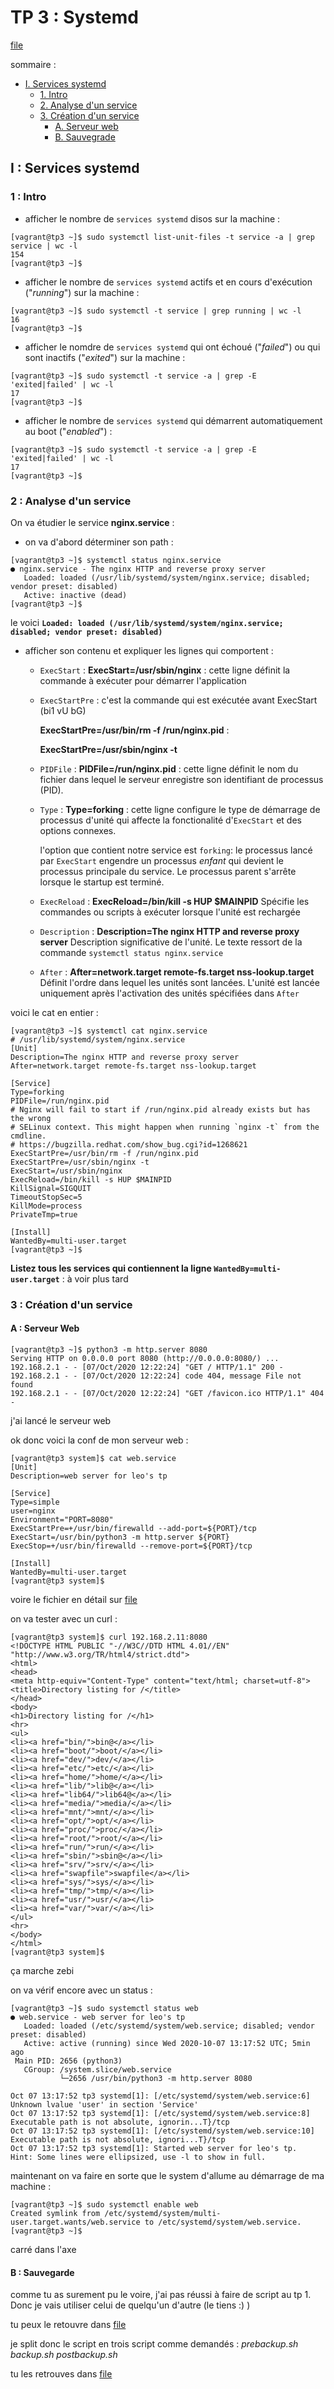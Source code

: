 # TP 3 : Systemd

[file](./file)

sommaire :

*   [I. Services systemd](##-I-:-Services-systemd)
    *   [1. Intro](###-1-:-Intro)
    *   [2. Analyse d'un service](###-2-:-Analyse-d'un-service)
    *   [3. Création d'un service](###-3-:-Création-d'un-service)
        *   [A. Serveur web](####-A-:-Serveur-web)
        *   [B. Sauvegrade](####-B-:-Sauvegrade)       

## I : Services systemd

### 1 : Intro

- afficher le nombre de ``services systemd`` disos sur la machine :

```
[vagrant@tp3 ~]$ sudo systemctl list-unit-files -t service -a | grep service | wc -l
154
[vagrant@tp3 ~]$
```

- afficher le nombre de ``services systemd`` actifs et en cours d'exécution ("_running_") sur la machine :

```
[vagrant@tp3 ~]$ sudo systemctl -t service | grep running | wc -l
16
[vagrant@tp3 ~]$
```

- afficher le nomdre de ``services systemd`` qui ont échoué ("_failed_") ou qui sont inactifs ("_exited_") sur la machine :

```
[vagrant@tp3 ~]$ sudo systemctl -t service -a | grep -E 'exited|failed' | wc -l
17
[vagrant@tp3 ~]$
```

- afficher le nombre de ``services systemd`` qui démarrent automatiquement au boot ("_enabled_") :

```
[vagrant@tp3 ~]$ sudo systemctl -t service -a | grep -E 'exited|failed' | wc -l
17
[vagrant@tp3 ~]$
```

### 2 : Analyse d'un service 

On va étudier le service __nginx.service__ :

- on va d'abord déterminer son path : 
```
[vagrant@tp3 ~]$ systemctl status nginx.service
● nginx.service - The nginx HTTP and reverse proxy server
   Loaded: loaded (/usr/lib/systemd/system/nginx.service; disabled; vendor preset: disabled)
   Active: inactive (dead)
[vagrant@tp3 ~]$
```
le voici __``Loaded: loaded (/usr/lib/systemd/system/nginx.service; disabled; vendor preset: disabled)``__

*   afficher son contenu et expliquer les lignes qui comportent :

    *   ``ExecStart`` :
        __ExecStart=/usr/sbin/nginx__ : cette ligne définit la commande à exécuter pour démarrer l'application
    *   ``ExecStartPre`` : c'est la commande qui est exécutée avant ExecStart (bi1 vU bG)

        __ExecStartPre=/usr/bin/rm -f /run/nginx.pid__ : 

        __ExecStartPre=/usr/sbin/nginx -t__


    *   ``PIDFile`` : __PIDFile=/run/nginx.pid__ :
        cette ligne définit le nom du fichier dans lequel le serveur enregistre son identifiant de processus (PID).
    *   ``Type`` : __Type=forking__ : cette ligne configure le type de démarrage de processus d'unité qui affecte la fonctionalité d'``ExecStart`` et des options connexes.

        l'option que contient notre service est ``forking``: le processus lancé par ``ExecStart`` engendre un processus _enfant_ qui devient le processus principale du service. Le processus parent s'arrête lorsque le startup est terminé. 
    *   ``ExecReload`` : __ExecReload=/bin/kill -s HUP $MAINPID__ Spécifie les commandes ou scripts à exécuter lorsque l'unité est rechargée
    *   ``Description`` : __Description=The nginx HTTP and reverse proxy server__ Description significative de l'unité. Le texte ressort de la commande ``systemctl status nginx.service``
    *   ``After`` : __After=network.target remote-fs.target nss-lookup.target__ Définit l'ordre dans lequel les unités sont lancées. L'unité est lancée uniquement après l'activation des unités spécifiées dans ``After``

voici le cat en entier : 
```
[vagrant@tp3 ~]$ systemctl cat nginx.service
# /usr/lib/systemd/system/nginx.service
[Unit]
Description=The nginx HTTP and reverse proxy server
After=network.target remote-fs.target nss-lookup.target

[Service]
Type=forking
PIDFile=/run/nginx.pid
# Nginx will fail to start if /run/nginx.pid already exists but has the wrong
# SELinux context. This might happen when running `nginx -t` from the cmdline.
# https://bugzilla.redhat.com/show_bug.cgi?id=1268621
ExecStartPre=/usr/bin/rm -f /run/nginx.pid
ExecStartPre=/usr/sbin/nginx -t
ExecStart=/usr/sbin/nginx
ExecReload=/bin/kill -s HUP $MAINPID
KillSignal=SIGQUIT
TimeoutStopSec=5
KillMode=process
PrivateTmp=true

[Install]
WantedBy=multi-user.target
[vagrant@tp3 ~]$    
```

__Listez tous les services qui contiennent la ligne ``WantedBy=multi-user.target``__ : à voir plus tard 

### 3 : Création d'un service

#### A : Serveur Web

```
[vagrant@tp3 ~]$ python3 -m http.server 8080
Serving HTTP on 0.0.0.0 port 8080 (http://0.0.0.0:8080/) ...
192.168.2.1 - - [07/Oct/2020 12:22:24] "GET / HTTP/1.1" 200 -
192.168.2.1 - - [07/Oct/2020 12:22:24] code 404, message File not found
192.168.2.1 - - [07/Oct/2020 12:22:24] "GET /favicon.ico HTTP/1.1" 404 -
```
j'ai lancé le serveur web 

ok donc voici la conf de mon serveur web :
```
[vagrant@tp3 system]$ cat web.service
[Unit]
Description=web server for leo's tp

[Service]
Type=simple
user=nginx
Environment="PORT=8080"
ExecStartPre=+/usr/bin/firewalld --add-port=${PORT}/tcp
ExecStart=/usr/bin/python3 -m http.server ${PORT}
ExecStop=+/usr/bin/firewalld --remove-port=${PORT}/tcp

[Install]
WantedBy=multi-user.target
[vagrant@tp3 system]$
```

voire le fichier en détail sur [file](./file)


on va tester avec un curl :

```
[vagrant@tp3 system]$ curl 192.168.2.11:8080
<!DOCTYPE HTML PUBLIC "-//W3C//DTD HTML 4.01//EN" "http://www.w3.org/TR/html4/strict.dtd">
<html>
<head>
<meta http-equiv="Content-Type" content="text/html; charset=utf-8">
<title>Directory listing for /</title>
</head>
<body>
<h1>Directory listing for /</h1>
<hr>
<ul>
<li><a href="bin/">bin@</a></li>
<li><a href="boot/">boot/</a></li>
<li><a href="dev/">dev/</a></li>
<li><a href="etc/">etc/</a></li>
<li><a href="home/">home/</a></li>
<li><a href="lib/">lib@</a></li>
<li><a href="lib64/">lib64@</a></li>
<li><a href="media/">media/</a></li>
<li><a href="mnt/">mnt/</a></li>
<li><a href="opt/">opt/</a></li>
<li><a href="proc/">proc/</a></li>
<li><a href="root/">root/</a></li>
<li><a href="run/">run/</a></li>
<li><a href="sbin/">sbin@</a></li>
<li><a href="srv/">srv/</a></li>
<li><a href="swapfile">swapfile</a></li>
<li><a href="sys/">sys/</a></li>
<li><a href="tmp/">tmp/</a></li>
<li><a href="usr/">usr/</a></li>
<li><a href="var/">var/</a></li>
</ul>
<hr>
</body>
</html>
[vagrant@tp3 system]$
```
ça marche zebi 

on va vérif encore avec un status :

```
[vagrant@tp3 ~]$ sudo systemctl status web
● web.service - web server for leo's tp
   Loaded: loaded (/etc/systemd/system/web.service; disabled; vendor preset: disabled)
   Active: active (running) since Wed 2020-10-07 13:17:52 UTC; 5min ago
 Main PID: 2656 (python3)
   CGroup: /system.slice/web.service
           └─2656 /usr/bin/python3 -m http.server 8080

Oct 07 13:17:52 tp3 systemd[1]: [/etc/systemd/system/web.service:6] Unknown lvalue 'user' in section 'Service'
Oct 07 13:17:52 tp3 systemd[1]: [/etc/systemd/system/web.service:8] Executable path is not absolute, ignorin...T}/tcp
Oct 07 13:17:52 tp3 systemd[1]: [/etc/systemd/system/web.service:10] Executable path is not absolute, ignori...T}/tcp
Oct 07 13:17:52 tp3 systemd[1]: Started web server for leo's tp.
Hint: Some lines were ellipsized, use -l to show in full.
```

maintenant on va faire en sorte que le system d'allume au démarrage de ma machine :

```
[vagrant@tp3 ~]$ sudo systemctl enable web
Created symlink from /etc/systemd/system/multi-user.target.wants/web.service to /etc/systemd/system/web.service.
[vagrant@tp3 ~]$
```

carré dans l'axe

#### B : Sauvegarde 

comme tu as surement pu le voire, j'ai pas réussi à faire de script au tp 1.
Donc je vais utiliser celui de quelqu'un d'autre (le tiens :) )

tu peux le retouvre dans [file](./file)

je split donc le script en trois script comme demandés :
_prebackup.sh_
_backup.sh_
_postbackup.sh_

tu les retrouves dans [file](./file)



